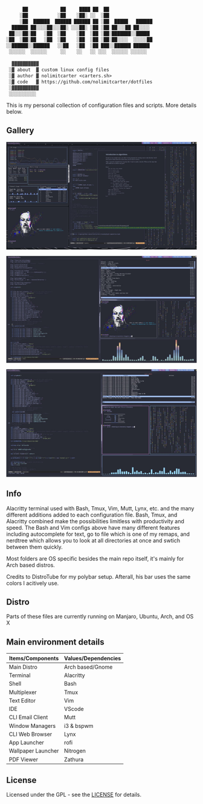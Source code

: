 <!--<p align="center"> 
  <a name="top" href="https://github.com/nolimitcarter/dotfiles">
    <img width="50%" src="assets/dotfiles.png">
  </a>
</p>-->


```
      ██            ██     ████ ██  ██
     ░██           ░██    ░██░ ░░  ░██
     ░██  ██████  ██████ ██████ ██ ░██  █████   ██████
  ██████ ██░░░░██░░░██░ ░░░██░ ░██ ░██ ██░░░██ ██░░░░
 ██░░░██░██   ░██  ░██    ░██  ░██ ░██░███████░░█████
░██  ░██░██   ░██  ░██    ░██  ░██ ░██░██░░░░  ░░░░░██
░░██████░░██████   ░░██   ░██  ░██ ███░░██████ ██████
 ░░░░░░  ░░░░░░     ░░    ░░   ░░ ░░░  ░░░░░░ ░░░░░░

  ▓▓▓▓▓▓▓▓▓▓
 ░▓ about  ▓ custom linux config files
 ░▓ author ▓ nolimitcarter <carters.sh>
 ░▓ code   ▓ https://github.com/nolimitcarter/dotfiles
 ░▓▓▓▓▓▓▓▓▓▓
 ░░░░░░░░░░
```


<!--<p align="center">
<a href="#setup"><img width="120px" style="padding: 0 10px;" src="https://i.ibb.co/b2VzWrg/setup.png"></a>
<a href="https://github.com/nolimitcarter/dotfiles/wiki/Keybinds"><img width="120px" style="padding: 0 10px;" src="https://i.ibb.co/Fgpgc2C/keybinds.png"></a>
<a href="https://github.com/nolimitcarter/dotfiles/wiki/Gallery"><img width="120px" style="padding: 0 10px;" src="https://i.ibb.co/ZKTbkRy/gallery.png"></a>
<a href="#notes"><img width="120px" style="padding: 0 10px;" src="https://i.ibb.co/RznJp0s/notes.png"></a>
</p> -->

<!--## <p align="center">nolimitcarter's .config files (dotfiles) for Linux and OS X</p>-->

This is my personal collection of configuration files and scripts. More details below.

## Gallery
 
![preview](https://github.com/nolimitcarter/dotfiles/blob/master/assets/image27.jpg)

![preview](https://github.com/nolimitcarter/dotfiles/blob/master/assets/image26.jpg)

<!--![preview](https://github.com/nolimitcarter/dotfiles/blob/master/assets/image22.jpg)-->

![preview](https://github.com/nolimitcarter/dotfiles/blob/master/assets/image22.jpg)


## Info

Alacritty terminal used with Bash, Tmux, Vim, Mutt, Lynx, etc. and the many different additions added to each configuration file. Bash, Tmux, and Alacritty combined make the possibilities limitless with productivity and speed. The Bash and Vim configs above have many different features including autocomplete for text, go to file which is one of my remaps, and nerdtree which allows you to look at all directories at once and swtich between them quickly.  

Most folders are OS specific besides the main repo itself, it's mainly for Arch based distros.

Credits to DistroTube for my polybar setup. Afterall, his bar uses the same colors I acitively use. 

## Distro

Parts of these files are currently running on Manjaro, Ubuntu, Arch, and OS X

## Main environment details

| Items/Components     | Values/Dependencies                                                                                  |
|----------------------|------------------------------------------------------------------------------------------------------|
| Main Distro          | Arch based/Gnome                                                                                     |
| Terminal             | Alacritty                                                                                            |
| Shell                | Bash                                                                                                 |
| Multiplexer          | Tmux                                                                                                 |
| Text Editor          | Vim                                                                                                  |
| IDE                  | VScode                                                                                               |
| CLI Email Client     | Mutt                                                                                                 |
| Window Managers      | i3 & bspwm                                                                                           |
| CLI Web Browser      | Lynx                                                                                                 |
| App Launcher         | rofi                                                                                                 |
| Wallpaper Launcher   | Nitrogen                                                                                             |
| PDF Viewer           | Zathura                                                                                              |

## License

Licensed under the GPL - see the [LICENSE](LICENSE.md) for details.

